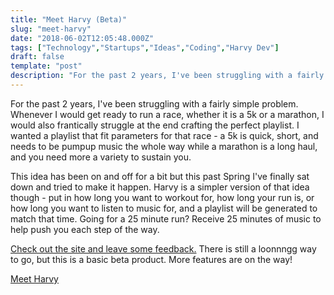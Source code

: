 ```yaml
---
title: "Meet Harvy (Beta)"
slug: "meet-harvy"
date: "2018-06-02T12:05:48.000Z"
tags: ["Technology","Startups","Ideas","Coding","Harvy Dev"]
draft: false
template: "post"
description: "For the past 2 years, I've been struggling with a fairly simple problem. Whenever I would get ready to run a race, whether it is a 5k or a marathon, I would also frantically struggle at the end..."
---
```


For the past 2 years, I've been struggling with a fairly simple problem. Whenever I would get ready to run a race, whether it is a 5k or a marathon, I would also frantically struggle at the end crafting the perfect playlist. I wanted a playlist that fit parameters for that race - a 5k is quick, short, and needs to be pumpup music the whole way while a marathon is a long haul, and you need more a variety to sustain you.

This idea has been on and off for a bit but this past Spring I've finally sat down and tried to make it happen. Harvy is a simpler version of that idea though - put in how long you want to workout for, how long your run is, or how long you want to listen to music for, and a playlist will be generated to match that time. Going for a 25 minute run? Receive 25 minutes of music to help push you each step of the way.

[Check out the site and leave some feedback.](http://harvy.app) There is still a loonnngg way to go, but this is a basic beta product. More features are on the way!

[Meet Harvy](http://harvy.app)
